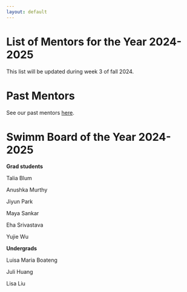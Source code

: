 ```yaml
---
layout: default
---
```


# List of Mentors for the Year 2024-2025
This list will be updated during week 3 of fall 2024.
# Past Mentors
See our past mentors [here](https://swimm.stanford.edu/mentors3.html).
# Swimm Board of the Year 2024-2025
**Grad students**

Talia Blum

Anushka Murthy

Jiyun Park

Maya Sankar

Eha Srivastava 

Yujie Wu


**Undergrads**

Luisa Maria Boateng 

Juli Huang 

Lisa Liu 

